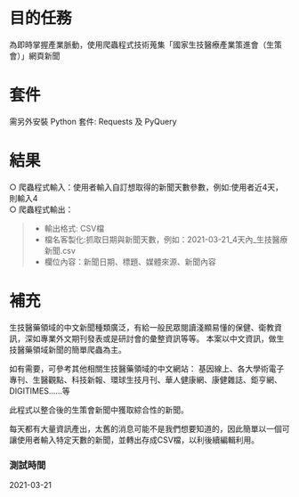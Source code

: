 # 目的任務
為即時掌握產業脈動，使用爬蟲程式技術蒐集「國家生技醫療產業策進會（生策會）」網頁新聞

# 套件
需另外安裝 Python 套件: Requests 及 PyQuery

# 結果
○ 爬蟲程式輸入：使用者輸入自訂想取得的新聞天數參數，例如:使用者近4天，則輸入4 <br>
○ 爬蟲程式輸出：
> - 輸出格式: CSV檔
> - 檔名客製化:抓取日期與新聞天數，例如：2021-03-21_4天內_生技醫療新聞.csv
> - 欄位內容：新聞日期、標題、媒體來源、新聞內容


# 補充

生技醫藥領域的中文新聞種類廣泛，有給一般民眾閱讀淺顯易懂的保健、衛教資訊，深如專業外文期刊發表或是研討會的彙整資訊等等。
本案以中文資訊，做生技醫藥領域新聞的簡單爬蟲為主。

如有需要，可參考其他相關生技醫藥領域的中文網站：
基因線上、各大學術電子專刊、生醫觀點、科技新報、環球生技月刊、華人健康網、康健雜誌、鉅亨網、DIGITIMES......等

此程式以整合後的生策會新聞中獲取綜合性的新聞。

每天都有大量資訊產出，太舊的消息可能不是我們想要知道的，因此簡單以一個可讓使用者輸入特定天數的新聞，並轉出存成CSV檔，以利後續編輯利用。

### 測試時間
2021-03-21
